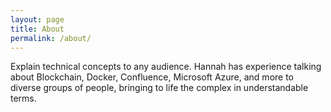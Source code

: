 ```yaml
---
layout: page
title: About
permalink: /about/
---
```


Explain technical concepts to any audience. Hannah has experience talking about Blockchain, Docker, Confluence, Microsoft Azure, and more to diverse groups of people, bringing to life the complex in understandable terms.
